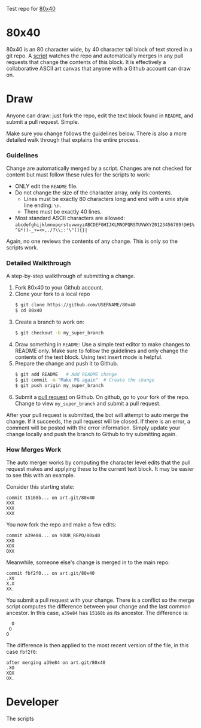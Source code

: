 Test repo for [80x40](https://github.com/git-dot-art/80x40)

# 80x40

80x40 is an 80 character wide, by 40 character tall block of text stored in a git repo. A [script][client] watches the repo and automatically merges in any pull requests that change the contents of this block. It is effectively a collaborative ASCII art canvas that anyone with a Github account can draw on.

# Draw
Anyone can draw: just fork the repo, edit the text block found in `README`, and submit a pull request. Simple. 

Make sure you change follows the guidelines below. There is also a more detailed walk through that explains the entire process.

### Guidelines
Change are automatically merged by a script. Changes are not checked for content but must follow these rules for the scripts to work:

* ONLY edit the `README` file.
* Do not change the size of the character array, only its contents.
    * Lines must be exactly 80 characters long and end with a unix style line ending: `\n`.
    * There must be exactly 40 lines.
* Most standard ASCII characters are allowed:  `abcdefghijklmnopqrstuvwxyzABCDEFGHIJKLMNOPQRSTUVWXYZ0123456789!@#$%^&*()-_+=<>,./?\\;:'\"[]{}| `

Again, no one reviews the contents of any change. This is only so the scripts work. 

### Detailed Walkthrough
A step-by-step walkthrough of submitting a change.

1. Fork 80x40 to your Github account.
2. Clone your fork to a local repo
    ```sh
    $ git clone https://github.com/USERNAME/80x40
    $ cd 80x40
    ```
3. Create a branch to work on:
    ```sh
    $ git checkout -b my_super_branch
    ```
4. Draw something in `README`:
    Use a simple text editor to make changes to README only. Make sure to follow the guidelines and only change the contents of the text block. Using text insert mode is helpful.
5. Prepare the change and push it to Github.
     ```sh
    $ git add README   # Add README change
    $ git commit -m "Make PG again"  # Create the change
    $ git push origin my_super_branch
    ```
6. Submit a [pull request][pullreq] on Github.
    On github, go to your fork of the repo. Change to view `my_super_branch` and submit a pull request.
    
After your pull request is submitted, the bot will attempt to auto merge the change. If it succeeds, the pull request will be closed. If there is an error, a comment will be posted with the error information. Simply update your change locally and push the branch to Github to try submitting again. 

### How Merges Work
The auto merger works by computing the character level edits that the pull request makes and applying these to the current text block. It may be easier to see this with an example.

Consider this starting state:

```
commit 15168b... on art.git/80x40 
XXX
XXX
XXX
```

You now fork the repo and make a few edits:

```
commit a39e84... on YOUR_REPO/80x40 
XXO
XOX
OXX
```

Meanwhile, someone else's change is merged in to the main repo:

```
commit fbf2f0... on art.git/80x40 
.XX
X.X
XX.
```

You submit a pull request with your change. There is a conflict so the merge script computes the difference between your change and the last common ancestor. In this case, `a39e84` has `15168b` as its ancestor. The difference is:

```
  O
 O 
O 
```

The difference is then applied to the most recent version of the file, in this case `fbf2f0`:

```
after merging a39e84 on art.git/80x40 
.XO
XOX
OX.
```


# Developer
The scripts 


[client]: https://github.com/git-dot-art/80x40-client
[pullreq]: https://help.github.com/articles/using-pull-requests/